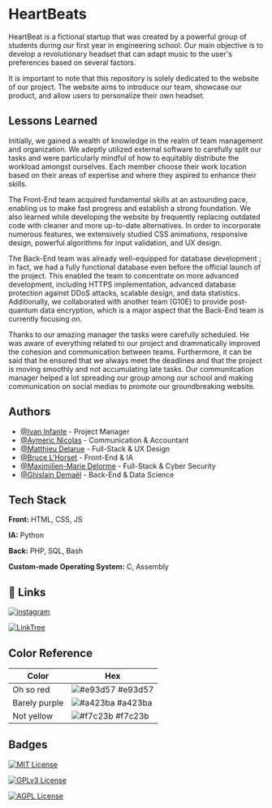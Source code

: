 
# HeartBeats

HeartBeat is a fictional startup that was created by a powerful group of students during our first year in engineering school. Our main objective is to develop a revolutionary headset that can adapt music to the user's preferences based on several factors.

It is important to note that this repository is solely dedicated to the website of our project. The website aims to introduce our team, showcase our product, and allow users to personalize their own headset.


## Lessons Learned

Initially, we gained a wealth of knowledge in the realm of team management and organization. We adeptly utilized external software to carefully split our tasks and were particularly mindful of how to equitably distribute the workload amongst ourselves. Each member choose their work location based on their areas of expertise and where they aspired to enhance their skills.

The Front-End team acquired fundamental skills at an astounding pace, enabling us to make fast progress and establish a strong foundation. We also learned while developing the website by frequently replacing outdated code with cleaner and more up-to-date alternatives. In order to incorporate numerous features, we extensively studied CSS animations, responsive design, powerful algorithms for input validation, and UX design.

The Back-End team was already well-equipped for database development ; in fact, we had a fully functional database even before the official launch of the project. This enabled the team to concentrate on more advanced development, including HTTPS implementation, advanced database protection against DDoS attacks, scalable design, and data statistics. Additionally, we collaborated with another team (G10E) to provide post-quantum data encryption, which is a major aspect that the Back-End team is currently focusing on.

Thanks to our amazing manager the tasks were carefully scheduled. He was aware of everything related to our project and drammatically improved the cohesion and communication between teams. Furthermore, it can be said that he ensured that we always meet the deadlines and that the project is moving smoothly and not accumulating late tasks. 
Our communitcation manager helped a lot spreading our group among our school and making communication on social medias to promote our groundbreaking website. 


## Authors

- [@Ivan Infante](https://github.com/IvanInfante) - Project Manager 
- [@Aymeric Nicolas](https://github.com/Aynisep) - Communication & Accountant
- [@Matthieu Delarue](https://github.com/MatthewDlr) - Full-Stack & UX Design
- [@Bruce L'Horset](https://github.com/Redhoxx) - Front-End & IA 
- [@Maximilien-Marie Delorme](https://github.com/maxxdel) - Full-Stack & Cyber Security
- [@Ghislain Demaël](https://github.com/lecarnotzetveveysan) - Back-End & Data Science





## Tech Stack

**Front:** HTML, CSS, JS

**IA:** Python

**Back:** PHP, SQL, Bash

**Custom-made Operating System:** C, Assembly 



## 🔗 Links

[![instagram](https://img.shields.io/badge/Instagram-E4405F?style=for-the-badge&logo=instagram&logoColor=white)](https://www.instagram.com/heartbeats_fr/)

[![LinkTree](https://img.shields.io/badge/linktree-1de9b6?style=for-the-badge&logo=linktree&logoColor=white)](https://linktr.ee/heartbeats_fr)

## Color Reference

| Color             | Hex                                                                |
| ----------------- | ------------------------------------------------------------------ |
| Oh so red | ![#e93d57](https://via.placeholder.com/10/e93d57?text=+) #e93d57 |
| Barely purple | ![#a423ba](https://via.placeholder.com/10/a423ba?text=+) #a423ba |
| Not yellow | ![#f7c23b](https://via.placeholder.com/10/f7c23b?text=+) #f7c23b |


## Badges

[![MIT License](https://img.shields.io/badge/License-MIT-green.svg)](https://choosealicense.com/licenses/mit/)

[![GPLv3 License](https://img.shields.io/badge/License-GPL%20v3-yellow.svg)](https://opensource.org/licenses/)

[![AGPL License](https://img.shields.io/badge/license-AGPL-blue.svg)](http://www.gnu.org/licenses/agpl-3.0)


